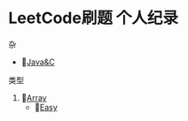 #  LeetCode刷题 个人纪录 
杂  
 * 🛒[Java&C](https://github.com/Dagon0577/LeetCode/tree/master/%E6%9D%82)  

类型
1. 📌[Array](https://github.com/Dagon0577/LeetCode/tree/master/Type/LeetCode_Array)
    - 💚[Easy](https://github.com/Dagon0577/LeetCode/tree/master/Type/LeetCode_Array/Easy)
 


